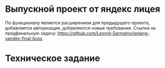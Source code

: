 # Выпускной проект от яндекс лицея
По функционалу является расширением для предыдущего проекта, добавляется авторизация, добавляются новые требования. Ссылка на предфинальную задачу: https://github.com/Leonid-Sarmatov/golang-yandex-final-boss
# Техническое задание
